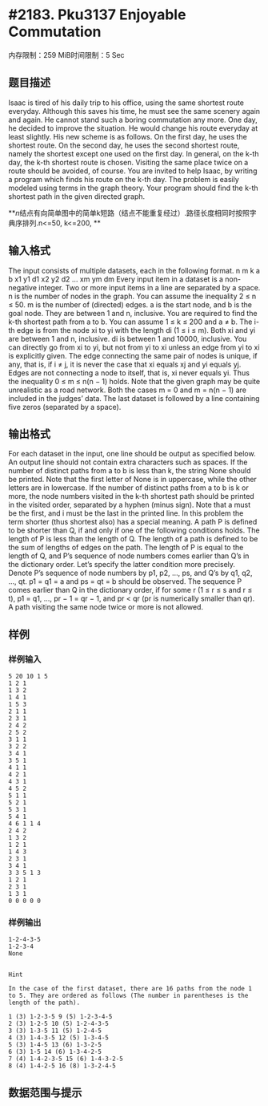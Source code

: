 # #2183. Pku3137 Enjoyable Commutation

内存限制：259 MiB时间限制：5 Sec

## 题目描述

Isaac is tired of his daily trip to his office, using the same shortest route everyday. Although this saves his time, he must see the same scenery again and again. He cannot stand such a boring commutation any more. One day, he decided to improve the situation. He would change his route everyday at least slightly. His new scheme is as follows. On the first day, he uses the shortest route. On the second day, he uses the second shortest route, namely the shortest except one used on the first day. In general, on the k-th day, the k-th shortest route is chosen. Visiting the same place twice on a route should be avoided, of course. You are invited to help Isaac, by writing a program which finds his route on the k-th day. The problem is easily modeled using terms in the graph theory. Your program should find the k-th shortest path in the given directed graph. 

***n*结点有向简单图中的简单k短路（结点不能重复经过）.路径长度相同时按照字典序排列.n<=50, k<=200, **

## 输入格式

The input consists of multiple datasets, each in the following format. n m k a b x1 y1 d1 x2 y2 d2 &hellip; xm ym dm Every input item in a dataset is a non-negative integer. Two or more input items in a line are separated by a space. n is the number of nodes in the graph. You can assume the inequality 2 &le; n &le; 50. m is the number of (directed) edges. a is the start node, and b is the goal node. They are between 1 and n, inclusive. You are required to find the k-th shortest path from a to b. You can assume 1 &le; k &le; 200 and a &ne; b. The i-th edge is from the node xi to yi with the length di (1 &le; i &le; m). Both xi and yi are between 1 and n, inclusive. di is between 1 and 10000, inclusive. You can directly go from xi to yi, but not from yi to xi unless an edge from yi to xi is explicitly given. The edge connecting the same pair of nodes is unique, if any, that is, if i &ne; j, it is never the case that xi equals xj and yi equals yj. Edges are not connecting a node to itself, that is, xi never equals yi. Thus the inequality 0 &le; m &le; n(n &minus; 1) holds. Note that the given graph may be quite unrealistic as a road network. Both the cases m = 0 and m = n(n &minus; 1) are included in the judges&rsquo; data. The last dataset is followed by a line containing five zeros (separated by a space).

## 输出格式

For each dataset in the input, one line should be output as specified below. An output line should not contain extra characters such as spaces. If the number of distinct paths from a to b is less than k, the string None should be printed. Note that the first letter of None is in uppercase, while the other letters are in lowercase. If the number of distinct paths from a to b is k or more, the node numbers visited in the k-th shortest path should be printed in the visited order, separated by a hyphen (minus sign). Note that a must be the first, and i must be the last in the printed line. In this problem the term shorter (thus shortest also) has a special meaning. A path P is defined to be shorter than Q, if and only if one of the following conditions holds. The length of P is less than the length of Q. The length of a path is defined to be the sum of lengths of edges on the path. The length of P is equal to the length of Q, and P&rsquo;s sequence of node numbers comes earlier than Q&rsquo;s in the dictionary order. Let&rsquo;s specify the latter condition more precisely. Denote P&rsquo;s sequence of node numbers by p1, p2, &hellip;, ps, and Q&rsquo;s by q1, q2, &hellip;, qt. p1 = q1 = a and ps = qt = b should be observed. The sequence P comes earlier than Q in the dictionary order, if for some r (1 &le; r &le; s and r &le; t), p1 = q1, &hellip;, pr &minus; 1 = qr &minus; 1, and pr < qr (pr is numerically smaller than qr). A path visiting the same node twice or more is not allowed.

## 样例

### 样例输入

    
    5 20 10 1 5
    1 2 1
    1 3 2
    1 4 1
    1 5 3
    2 1 1
    2 3 1
    2 4 2
    2 5 2
    3 1 1
    3 2 2
    3 4 1
    3 5 1
    4 1 1
    4 2 1
    4 3 1
    4 5 2
    5 1 1
    5 2 1
    5 3 1
    5 4 1
    4 6 1 1 4
    2 4 2
    1 3 2
    1 2 1
    1 4 3
    2 3 1
    3 4 1
    3 3 5 1 3
    1 2 1
    2 3 1
    1 3 1
    0 0 0 0 0
    
    

### 样例输出

    
    1-2-4-3-5
    1-2-3-4
    None
    
    
    Hint
    
    In the case of the first dataset, there are 16 paths from the node 1 to 5. They are ordered as follows (The number in parentheses is the length of the path).
    
    1 (3) 1-2-3-5 9 (5) 1-2-3-4-5 
    2 (3) 1-2-5 10 (5) 1-2-4-3-5 
    3 (3) 1-3-5 11 (5) 1-2-4-5 
    4 (3) 1-4-3-5 12 (5) 1-3-4-5 
    5 (3) 1-4-5 13 (6) 1-3-2-5 
    6 (3) 1-5 14 (6) 1-3-4-2-5 
    7 (4) 1-4-2-3-5 15 (6) 1-4-3-2-5 
    8 (4) 1-4-2-5 16 (8) 1-3-2-4-5 
    
    

## 数据范围与提示
